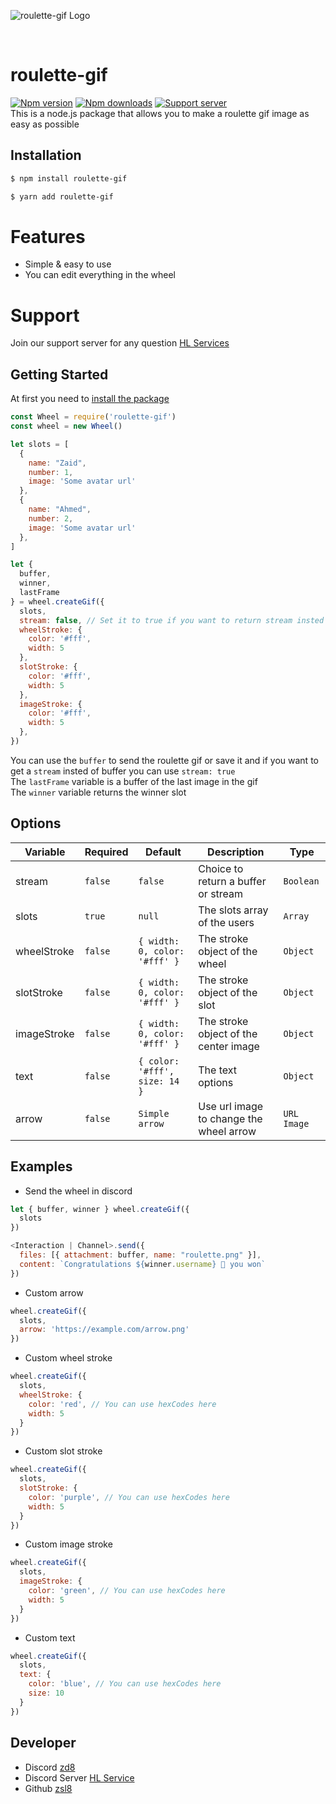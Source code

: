 ![roulette-gif Logo](https://cdn.discordapp.com/attachments/340778753523187722/1165802053247975504/image.png?ex=65482cc5&is=6535b7c5&hm=aab3c2bca3c68f9e0d5797873e6a4c304be5eaa6e0ff8f976af1054e7191c584&)

<br />

# roulette-gif
<a href="https://www.npmjs.com/package/roulette-gif"><img src="https://img.shields.io/npm/v/roulette-gif.svg" alt="Npm version" /></a>
<a href="https://www.npmjs.com/package/roulette-gif"><img src="https://img.shields.io/npm/dt/roulette-gif.svg?maxAge=3600" alt="Npm downloads" /></a>
<a href="https://discord.gg/hSCbm4TKv4"><img src="https://img.shields.io/static/v1?label=Support%20Server&message=HL%20Services&color=867FD4" alt="Support server" /></a>
<br />
This is a node.js package that allows you to make a roulette gif image as easy as possible

## Installation
```sh
$ npm install roulette-gif
```
```sh
$ yarn add roulette-gif
```

# Features

- Simple & easy to use 
- You can edit everything in the wheel

# Support

Join our support server for any question [HL Services](https://discord.gg/hSCbm4TKv4)

## Getting Started

At first you need to [install the package](#installation)

```js
const Wheel = require('roulette-gif')
const wheel = new Wheel()

let slots = [
  {
    name: "Zaid",
    number: 1,
    image: 'Some avatar url'
  },
  {
    name: "Ahmed",
    number: 2,
    image: 'Some avatar url'
  },
]

let { 
  buffer, 
  winner, 
  lastFrame 
} = wheel.createGif({
  slots,
  stream: false, // Set it to true if you want to return stream insted of buffer
  wheelStroke: {
    color: '#fff',
    width: 5
  },
  slotStroke: {
    color: '#fff',
    width: 5
  },
  imageStroke: {
    color: '#fff',
    width: 5
  },
})
```
You can use the `buffer` to send the roulette gif or save it and if you want to get a `stream` insted of buffer you can use `stream: true`<br />
The `lastFrame` variable is a buffer of the last image in the gif<br />
The `winner` variable returns the winner slot

## Options

| Variable | Required | Default | Description | Type |
| ------------- | ------------- | ------------- | ------------- | ------------- |
| stream | `false` | `false` | Choice to return a buffer or stream | `Boolean` |
| slots | `true` | `null` | The slots array of the users | `Array` |
| wheelStroke | `false` | `{ width: 0, color: '#fff' }` | The stroke object of the wheel | `Object` |
| slotStroke | `false` | `{ width: 0, color: '#fff' }` | The stroke object of the slot | `Object` |
| imageStroke | `false` | `{ width: 0, color: '#fff' }` | The stroke object of the center image | `Object` |
| text | `false` | `{ color: '#fff', size: 14 }` | The text options | `Object` |
| arrow | `false` | `Simple arrow` | Use url image to change the wheel arrow | `URL Image` |

## Examples

- Send the wheel in discord
```js
let { buffer, winner } wheel.createGif({ 
  slots
})

<Interaction | Channel>.send({ 
  files: [{ attachment: buffer, name: "roulette.png" }],
  content: `Congratulations ${winner.username} 🎉 you won`
})
```

- Custom arrow
```js
wheel.createGif({
  slots,
  arrow: 'https://example.com/arrow.png'
})
```

- Custom wheel stroke
```js
wheel.createGif({
  slots,
  wheelStroke: {
    color: 'red', // You can use hexCodes here
    width: 5
  }
})
```

- Custom slot stroke
```js
wheel.createGif({
  slots,
  slotStroke: {
    color: 'purple', // You can use hexCodes here
    width: 5
  }
})
```

- Custom image stroke
```js
wheel.createGif({
  slots,
  imageStroke: {
    color: 'green', // You can use hexCodes here
    width: 5
  }
})
```

- Custom text
```js
wheel.createGif({
  slots,
  text: {
    color: 'blue', // You can use hexCodes here
    size: 10
  }
})
```

## Developer
- Discord [zd8](https://discord.com/channels/@me/306656522438443009)
- Discord Server [HL Service](https://discord.gg/hSCbm4TKv4)
- Github [zsl8](https://github.com/Zsl8)
